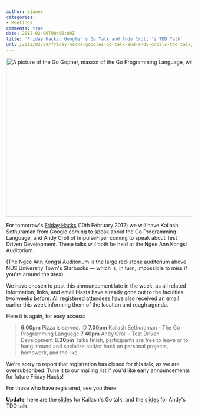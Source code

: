 ```yaml
---
author: ejames
categories:
- Meetings
comments: true
date: 2012-02-09T00:00:00Z
title: 'Friday Hacks: Google''s Go Talk and Andy Croll''s TDD Talk'
url: /2012/02/09/friday-hacks-googles-go-talk-and-andy-crolls-tdd-talk/
---
```


<a href="/res/2012/02/image00.jpeg"><img src="/res/2012/02/image00.jpeg" alt="A picture of the Go Gopher, mascot of the Go Programming Language, with a rabbit." title="Go Gopher" width="640" height="430" class="aligncenter size-full wp-image-2102" /></a>

For tomorrow's <a href="/fridayhacks/">Friday Hacks</a> (10th February 2012) we will have Kailash Sethuraman from Google coming to speak about the Go Programming Language, and Andy Croll of ImpulseFlyer coming to speak about Test Driven Development. These talks will both be held at the Ngee Ann Kongsi Auditorium. 

(The Ngee Ann Kongsi Auditorium is the large red-stone auditorium above NUS University Town's Starbucks &mdash; which is, in turn, impossible to miss if you're around the area).

We have chosen to post this announcement late in the week, as all related information, links, and email blasts have already gone out to the faculties two weeks before. All registered attendees have also received an email earlier this week informing them of the location and rough agenda.

Here it is again, for easy access:
<blockquote><strong>6.00pm</strong> Pizza is served. :D
<strong>7.00pm</strong> Kailash Sethuraman - The Go Programming Language
<strong>7.40pm</strong> Andy Croll - Test Driven Development
<strong>8.30pm</strong> Talks finish, participants are free to leave or to hang around and socialize and/or hack on personal projects, homework, and the like.
</blockquote>
We're sorry to report that registration has closed for this talk, as we are oversubscribed. Tune it to our mailing list if you'd like early announcements for future Friday Hacks!

For those who have registered, see you there!

<strong>Update</strong>: here are the <a href="https://docs.google.com/presentation/d/1iV7m06ojm6vEe2BYbROeYSS8O6irBdbkFHK7SwdklxM/edit?pli=1&ndplr=1#slide=id.p18">slides</a> for Kailash's Go talk, and the <a href="http://speakerdeck.com/u/andycroll/p/tdd-for-nus-hackers">slides</a> for Andy's TDD talk.
